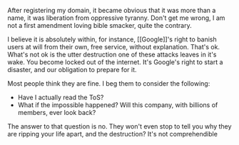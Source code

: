 After registering my domain, it became obvious that it was more than a name, it was liberation from oppressive tyranny. Don't get me wrong, I am not a first amendment loving bible smacker, quite the contrary.

I believe it is absolutely within, for instance, [[Google]]'s right to banish users at will from their own, free service, without explanation. That's ok. What's not ok is the utter destruction one of these attacks leaves in it's wake. You become locked out of the internet. It's Google's right to start a disaster, and our obligation to prepare for it.

Most people think they are fine. I beg them to consider the following:

- Have I actually read the ToS?
- What if the impossible happened? Will this company, with billions of members, ever look back?

The answer to that question is no. They won't even stop to tell you why they are ripping your life apart, and the destruction? It's not comprehendible

